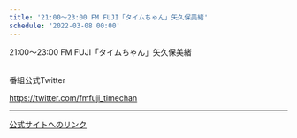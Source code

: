 ```yaml
---
title: '21:00～23:00 FM FUJI「タイムちゃん」矢久保美緒'
schedule: '2022-03-08 00:00'
---
```


<div id="detailBody"> <p>  21:00～23:00 FM FUJI「タイムちゃん」矢久保美緒 </p> <p>  <br/>  番組公式Twitter </p> <p>  <a href="https://twitter.com/fmfuji_timechan" target="_blank">   https://twitter.com/fmfuji_timechan  </a> </p></div>

---
[公式サイトへのリンク]('http://www.nogizaka46.com/schedule/2022/03/064678.php?member=mio-yakubo&category=&monthly=202203')